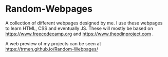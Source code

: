 # Random-Webpages
A collection of different webpages designed by me. I use these webpages to learn HTML, CSS and eventually JS. 
These will mostly be based on https://www.freecodecamp.org and https://www.theodinproject.com .

A web preview of my projects can be seen at https://trmen.github.io/Random-Webpages/

